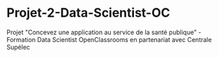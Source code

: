 # Projet-2-Data-Scientist-OC
Projet "Concevez une application au service de la santé publique" - Formation Data Scientist OpenClassrooms en partenariat avec Centrale Supélec
